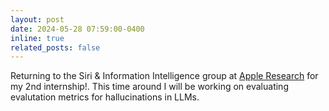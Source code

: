 ```yaml
---
layout: post
date: 2024-05-28 07:59:00-0400
inline: true
related_posts: false
---
```


Returning to the Siri & Information Intelligence group at [Apple Research](https://machinelearning.apple.com/) for my 2nd internship!. This time around I will be working on evaluating evalutation metrics for hallucinations in LLMs.